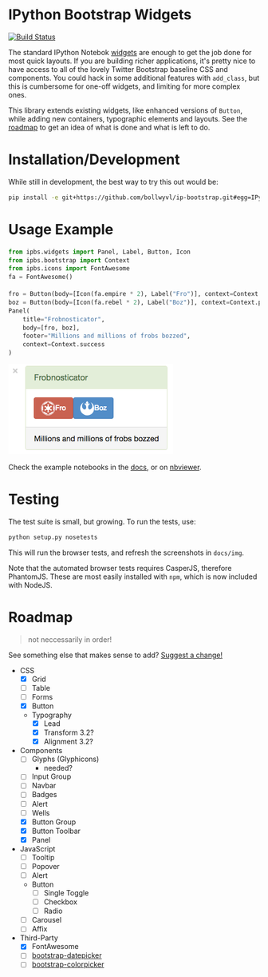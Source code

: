 # IPython Bootstrap Widgets
[![Build Status](https://travis-ci.org/bollwyvl/ip-bootstrap.svg?branch=master)](https://travis-ci.org/bollwyvl/ip-bootstrap)

The standard IPython Notebok [widgets][] are enough to get the job done for most 
quick layouts. If you are building richer applications, it's pretty nice to have 
access to all of the lovely Twitter Bootstrap baseline CSS and components. You 
could hack in some additional features with `add_class`, but this is cumbersome 
for one-off widgets, and limiting for more complex ones.

This library extends existing widgets, like enhanced versions of `Button`, while
adding new containers, typographic elements and layouts. See the [roadmap][] to
get an idea of what is done and what is left to do.

[roadmap]: #roadmap
[widgets]: http://nbviewer.ipython.org/github/ipython/ipython/blob/master/examples/Interactive%20Widgets/Index.ipynb

# Installation/Development
While still in development, the best way to try this out would be:

```bash
pip install -e git+https://github.com/bollwyvl/ip-bootstrap.git#egg=IPythonBootstrap
```

# Usage Example
```python
from ipbs.widgets import Panel, Label, Button, Icon
from ipbs.bootstrap import Context
from ipbs.icons import FontAwesome
fa = FontAwesome()

fro = Button(body=[Icon(fa.empire * 2), Label("Fro")], context=Context.danger)
boz = Button(body=[Icon(fa.rebel * 2), Label("Boz")], context=Context.primary)
Panel(
    title="Frobnosticator",
    body=[fro, boz],
    footer="Millions and millions of frobs bozzed",
    context=Context.success
)
```
![example panel](https://raw.githubusercontent.com/bollwyvl/ip-bootstrap/master/docs/img/Panel.README.png)

Check the example notebooks in the [docs][], or on [nbviewer][].

[docs]: https://github.com/bollwyvl/ip-bootstrap/tree/master/docs
[nbviewer]: http://nbviewer.ipython.org/github/bollwyvl/ip-bootstrap/tree/master/docs/


# Testing
The test suite is small, but growing. To run the tests, use:

```bash
python setup.py nosetests
```

This will run the browser tests, and refresh the screenshots in `docs/img`.

Note that the automated browser tests requires CasperJS, therefore PhantomJS.
These are most easily installed with `npm`, which is now included with NodeJS.


# Roadmap 

> not neccessarily in order!

See something else that makes sense to add?
[Suggest a change!](./edit/master/README.md)

- CSS
  - [X] Grid
  - [ ] Table
  - [ ] Forms 
  - [X] Button
  - Typography
    - [X] Lead
    - [X] Transform 3.2?
    - [X] Alignment 3.2?
- Components
  - [ ] Glyphs (Glyphicons)
    - needed?
  - [ ] Input Group
  - [ ] Navbar
  - [ ] Badges
  - [ ] Alert
  - [ ] Wells
  - [X] Button Group
  - [X] Button Toolbar
  - [X] Panel
- JavaScript
  - [ ] Tooltip
  - [ ] Popover
  - [ ] Alert
  - Button
    - [ ] Single Toggle
    - [ ] Checkbox
    - [ ] Radio
  - [ ] Carousel
  - [ ] Affix
- Third-Party
  - [X] FontAwesome
  - [ ] [bootstrap-datepicker](https://github.com/eternicode/bootstrap-datepicker)
  - [ ] [bootstrap-colorpicker](https://github.com/mjolnic/bootstrap-colorpicker)

